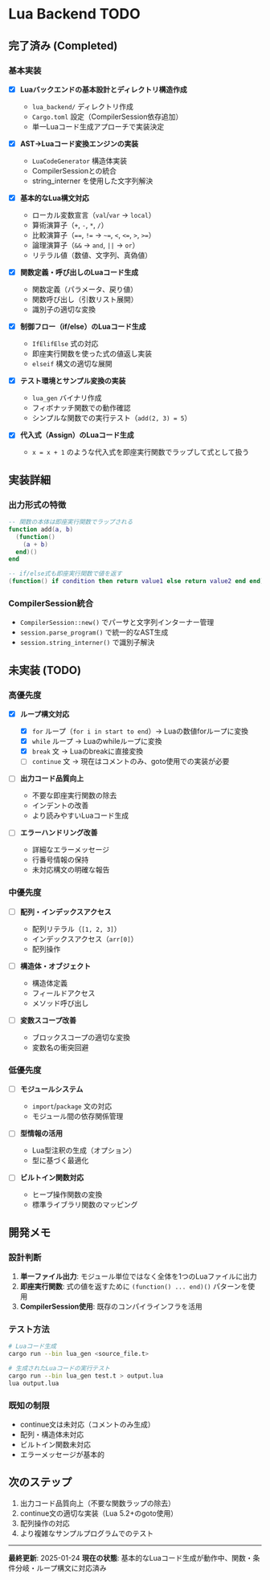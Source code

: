 # Lua Backend TODO

## 完了済み (Completed)

### 基本実装
- [x] **Luaバックエンドの基本設計とディレクトリ構造作成**
  - `lua_backend/` ディレクトリ作成
  - `Cargo.toml` 設定（CompilerSession依存追加）
  - 単一Luaコード生成アプローチで実装決定

- [x] **AST→Luaコード変換エンジンの実装**
  - `LuaCodeGenerator` 構造体実装
  - CompilerSessionとの統合
  - string_interner を使用した文字列解決

- [x] **基本的なLua構文対応**
  - ローカル変数宣言（`val`/`var` → `local`）
  - 算術演算子（`+`, `-`, `*`, `/`）
  - 比較演算子（`==`, `!=` → `~=`, `<`, `<=`, `>`, `>=`）
  - 論理演算子（`&&` → `and`, `||` → `or`）
  - リテラル値（数値、文字列、真偽値）

- [x] **関数定義・呼び出しのLuaコード生成**
  - 関数定義（パラメータ、戻り値）
  - 関数呼び出し（引数リスト展開）
  - 識別子の適切な変換

- [x] **制御フロー（if/else）のLuaコード生成**
  - `IfElifElse` 式の対応
  - 即座実行関数を使った式の値返し実装
  - `elseif` 構文の適切な展開

- [x] **テスト環境とサンプル変換の実装**
  - `lua_gen` バイナリ作成
  - フィボナッチ関数での動作確認
  - シンプルな関数での実行テスト（`add(2, 3) = 5`）

- [x] **代入式（Assign）のLuaコード生成**
  - `x = x + 1` のような代入式を即座実行関数でラップして式として扱う

## 実装詳細

### 出力形式の特徴
```lua
-- 関数の本体は即座実行関数でラップされる
function add(a, b)
  (function()
    (a + b)
  end)()
end

-- if/else式も即座実行関数で値を返す
(function() if condition then return value1 else return value2 end end)()
```

### CompilerSession統合
- `CompilerSession::new()` でパーサと文字列インターナー管理
- `session.parse_program()` で統一的なAST生成
- `session.string_interner()` で識別子解決

## 未実装 (TODO)

### 高優先度
- [x] **ループ構文対応**
  - [x] `for` ループ（`for i in start to end`）→ Luaの数値forループに変換
  - [x] `while` ループ → Luaのwhileループに変換
  - [x] `break` 文 → Luaのbreakに直接変換
  - [ ] `continue` 文 → 現在はコメントのみ、goto使用での実装が必要

- [ ] **出力コード品質向上**
  - 不要な即座実行関数の除去
  - インデントの改善
  - より読みやすいLuaコード生成

- [ ] **エラーハンドリング改善**
  - 詳細なエラーメッセージ
  - 行番号情報の保持
  - 未対応構文の明確な報告

### 中優先度
- [ ] **配列・インデックスアクセス**
  - 配列リテラル（`[1, 2, 3]`）
  - インデックスアクセス（`arr[0]`）
  - 配列操作

- [ ] **構造体・オブジェクト**
  - 構造体定義
  - フィールドアクセス
  - メソッド呼び出し

- [ ] **変数スコープ改善**
  - ブロックスコープの適切な変換
  - 変数名の衝突回避

### 低優先度
- [ ] **モジュールシステム**
  - `import`/`package` 文の対応
  - モジュール間の依存関係管理

- [ ] **型情報の活用**
  - Lua型注釈の生成（オプション）
  - 型に基づく最適化

- [ ] **ビルトイン関数対応**
  - ヒープ操作関数の変換
  - 標準ライブラリ関数のマッピング

## 開発メモ

### 設計判断
1. **単一ファイル出力**: モジュール単位ではなく全体を1つのLuaファイルに出力
2. **即座実行関数**: 式の値を返すために `(function() ... end)()` パターンを使用
3. **CompilerSession使用**: 既存のコンパイラインフラを活用

### テスト方法
```bash
# Luaコード生成
cargo run --bin lua_gen <source_file.t>

# 生成されたLuaコードの実行テスト
cargo run --bin lua_gen test.t > output.lua
lua output.lua
```

### 既知の制限
- continue文は未対応（コメントのみ生成）
- 配列・構造体未対応
- ビルトイン関数未対応
- エラーメッセージが基本的

## 次のステップ

1. 出力コード品質向上（不要な関数ラップの除去）
2. continue文の適切な実装（Lua 5.2+のgoto使用）
3. 配列操作の対応
4. より複雑なサンプルプログラムでのテスト

---

**最終更新**: 2025-01-24
**現在の状態**: 基本的なLuaコード生成が動作中、関数・条件分岐・ループ構文に対応済み